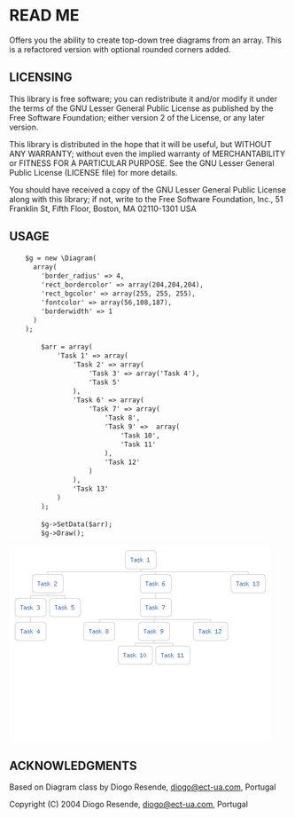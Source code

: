 
READ ME
=======

Offers you the ability to create top-down tree diagrams from an array. This is a refactored version with optional rounded corners added. 

## LICENSING ##



This library is free software; you can redistribute it and/or modify it under
the terms of the GNU Lesser General Public License as published by the Free
Software Foundation; either version 2 of the License, or any later version.

This library is distributed in the hope that it will be useful, but WITHOUT ANY
WARRANTY; without even the implied warranty of MERCHANTABILITY or FITNESS FOR A
PARTICULAR PURPOSE. See the GNU Lesser General Public License (LICENSE file)
for more details.

You should have received a copy of the GNU Lesser General Public License along
with this library; if not, write to the Free Software Foundation, Inc., 51
Franklin St, Fifth Floor, Boston, MA 02110-1301 USA

## USAGE ##
```
    $g = new \Diagram(
      array(
        'border_radius' => 4,
        'rect_bordercolor' => array(204,204,204),
        'rect_bgcolor' => array(255, 255, 255),
        'fontcolor' => array(56,108,187),
        'borderwidth' => 1
      )
    );

		$arr = array(
			'Task 1' => array(
				'Task 2' => array(
					'Task 3' => array('Task 4'),
					'Task 5'
				),
				'Task 6' => array(
					'Task 7' => array(
						'Task 8',
						'Task 9' =>  array(
							'Task 10',
							'Task 11'
						),
						'Task 12'
					)
				),
				'Task 13'
			)
		);

		$g->SetData($arr);
		$g->Draw();
```
![alt text](https://github.com/TriangleCommunications/Diagram/blob/master/example_diagram.png?raw=true "Diagram Example")

## ACKNOWLEDGMENTS ##

Based on Diagram class by Diogo Resende, diogo@ect-ua.com, Portugal

Copyright (C) 2004 Diogo Resende, diogo@ect-ua.com, Portugal

 
